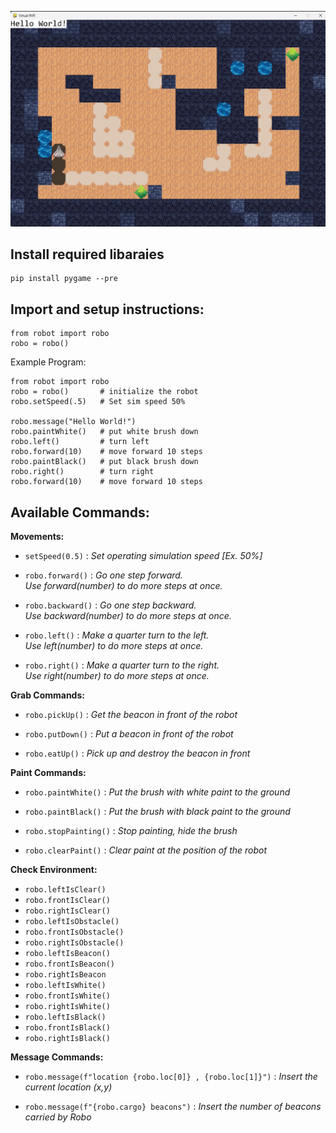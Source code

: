 ![rvr gamescreen](https://raw.githubusercontent.com/a-abir/rvrRobo/main/images/gamescreen.png)

## Install required libaraies

    pip install pygame --pre

## Import and setup instructions:

    from robot import robo
    robo = robo()

Example Program:

	from robot import robo
	robo = robo()       # initialize the robot
	robo.setSpeed(.5)   # Set sim speed 50%

	robo.message("Hello World!")
	robo.paintWhite()   # put white brush down
	robo.left()         # turn left
	robo.forward(10)    # move forward 10 steps
	robo.paintBlack()   # put black brush down
	robo.right()        # turn right
	robo.forward(10)    # move forward 10 steps
   

## Available Commands:

**Movements:** 

 - `setSpeed(0.5)` 
  : *Set operating simulation speed [Ex. 50%]* 

 - `robo.forward()`
   : *Go one step forward.  
   Use forward(number) to do more steps at once.*

 - `robo.backward()`
	: *Go one step backward.  
	Use backward(number) to do more steps at once.*

 - `robo.left()`
	: *Make a quarter turn to the left.  
	Use left(number) to do more steps at once.*

 - `robo.right()`
	: *Make a quarter turn to the right.  
	Use right(number) to do more steps at once.*


**Grab Commands:**

 - `robo.pickUp()`
	: *Get the beacon in front of the robot*

 - `robo.putDown()`
	: *Put a beacon in front of the robot*

 - `robo.eatUp()`
	: *Pick up and destroy the beacon in front*

**Paint Commands:**

 - `robo.paintWhite()`
	: *Put the brush with white paint to the ground*

 - `robo.paintBlack()`
	: *Put the brush with black paint to the ground*

 - `robo.stopPainting()`
	: *Stop painting, hide the brush*

 - `robo.clearPaint()`
	: *Clear paint at the position of the robot*

**Check Environment:**

 - `robo.leftIsClear()`
 - `robo.frontIsClear()`
 - `robo.rightIsClear()`
 - `robo.leftIsObstacle()`
 - `robo.frontIsObstacle()`
 - `robo.rightIsObstacle()`
 - `robo.leftIsBeacon()`
 - `robo.frontIsBeacon()`
 - `robo.rightIsBeacon`
 - `robo.leftIsWhite()`
 - `robo.frontIsWhite()`
 - `robo.rightIsWhite()`
 - `robo.leftIsBlack()`
 - `robo.frontIsBlack()`
 - `robo.rightIsBlack()`

**Message Commands:**

 - `robo.message(f"location {robo.loc[0]} , {robo.loc[1]}")`
	: *Insert the current location (x,y)*
	
 - `robo.message(f"{robo.cargo} beacons")`
	: *Insert the number of beacons carried by Robo*
